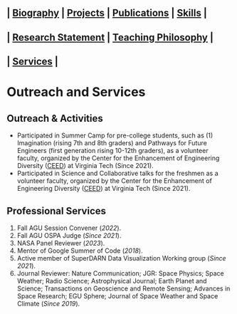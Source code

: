 ## | [Biography](README.md) | [Projects](projects.md) | [Publications](publications.md) | [Skills](skills.md) |
## | [Research Statement](research.md) | [Teaching Philosophy](teaching.md) |
## | [Services](services.md) |


# Outreach and Services

## Outreach & Activities 
- Participated in Summer Camp for pre-college students, such as (1) Imagination (rising 7th and 8th graders) and Pathways for Future Engineers (first generation rising 10-12th graders), as a volunteer faculty, organized by the Center for the Enhancement of Engineering Diversity ([CEED](https://eng.vt.edu/ceed.html)) at Virginia Tech (Since 2021).
- Participated in Science and Collaborative talks for the freshmen as a volunteer faculty, organized by the Center for the Enhancement of Engineering Diversity ([CEED](https://eng.vt.edu/ceed.html)) at Virginia Tech (Since 2021). 

## Professional Services
1. Fall AGU Session Convener (_2022_).
2. Fall AGU OSPA Judge (_Since 2021_).
3. NASA Panel Reviewer (_2023_). 
4. Mentor of Google Summer of Code (_2018_).
5. Active member of SuperDARN Data Visualization Working group (_Since 2021_).
6. Journal Reviewer: Nature Communication; JGR: Space Physics; Space Weather; Radio Science; Astrophysical Journal; Earth Planet and Science; Transactions on Geoscience and Remote Sensing; Advances in Space Research; EGU Sphere; Journal of Space Weather and Space Climate (_Since 2019_).
